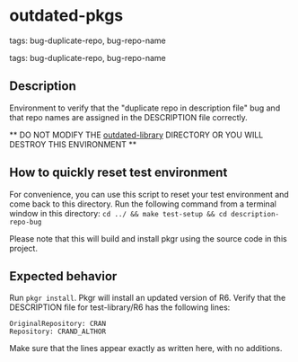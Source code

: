 # outdated-pkgs
tags: bug-duplicate-repo, bug-repo-name

tags: bug-duplicate-repo, bug-repo-name

## Description

Environment to verify that the "duplicate repo in description file" bug and that
repo names are assigned in the DESCRIPTION file correctly.

** DO NOT MODIFY THE [outdated-library](outdated-library) DIRECTORY OR YOU WILL DESTROY THIS ENVIRONMENT **

## How to quickly reset test environment
For convenience, you can use this script to reset your test environment and come back to this directory. Run the following command from a terminal window in this directory:
`cd ../ && make test-setup && cd description-repo-bug`

Please note that this will build and install pkgr using the source code in this project.

## Expected behavior

Run `pkgr install`. Pkgr will install an updated version of R6. Verify that the DESCRIPTION file for test-library/R6 has the following lines:
```
OriginalRepository: CRAN
Repository: CRAND_ALTHOR
```
Make sure that the lines appear exactly as written here, with no additions.
